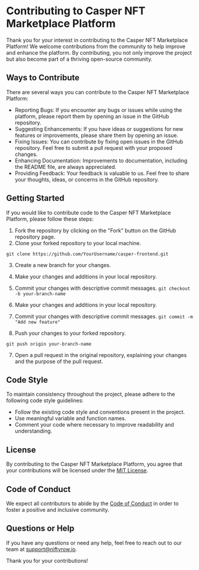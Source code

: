 # Contributing to Casper NFT Marketplace Platform

Thank you for your interest in contributing to the Casper NFT Marketplace Platform! We welcome contributions from the community to help improve and enhance the platform. By contributing, you not only improve the project but also become part of a thriving open-source community.

## Ways to Contribute

There are several ways you can contribute to the Casper NFT Marketplace Platform:

- Reporting Bugs: If you encounter any bugs or issues while using the platform, please report them by opening an issue in the GitHub repository.
- Suggesting Enhancements: If you have ideas or suggestions for new features or improvements, please share them by opening an issue.
- Fixing Issues: You can contribute by fixing open issues in the GitHub repository. Feel free to submit a pull request with your proposed changes.
- Enhancing Documentation: Improvements to documentation, including the README file, are always appreciated.
- Providing Feedback: Your feedback is valuable to us. Feel free to share your thoughts, ideas, or concerns in the GitHub repository.

## Getting Started

If you would like to contribute code to the Casper NFT Marketplace Platform, please follow these steps:

1. Fork the repository by clicking on the "Fork" button on the GitHub repository page.
2. Clone your forked repository to your local machine.

`git clone https://github.com/YourUsername/casper-frontend.git`

3. Create a new branch for your changes.
4. Make your changes and additions in your local repository.
5. Commit your changes with descriptive commit messages.
`git checkout -b your-branch-name`

4. Make your changes and additions in your local repository.
5. Commit your changes with descriptive commit messages.
`git commit -m "Add new feature" `

6. Push your changes to your forked repository.


`git push origin your-branch-name`

7. Open a pull request in the original repository, explaining your changes and the purpose of the pull request.

## Code Style

To maintain consistency throughout the project, please adhere to the following code style guidelines:

- Follow the existing code style and conventions present in the project.
- Use meaningful variable and function names.
- Comment your code where necessary to improve readability and understanding.

## License

By contributing to the Casper NFT Marketplace Platform, you agree that your contributions will be licensed under the [MIT License](https://github.com/Nifty-Row/casper-frontend/blob/master/LICENSE).

## Code of Conduct

We expect all contributors to abide by the [Code of Conduct](https://github.com/Nifty-Row/casper-frontend/blob/master/CODE_OF_CONDUCT.md) in order to foster a positive and inclusive community.

## Questions or Help

If you have any questions or need any help, feel free to reach out to our team at [support@niftyrow.io](mailto:support@niftyrow.io).

Thank you for your contributions!

